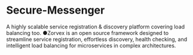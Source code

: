# Secure-Messenger
A highly scalable service registration &amp; discovery platform covering load balancing too. ●Zorvex is an open source framework designed to streamline service registration, effortless discovery, health checking, and intelligent load balancing for microservices in complex architectures.
